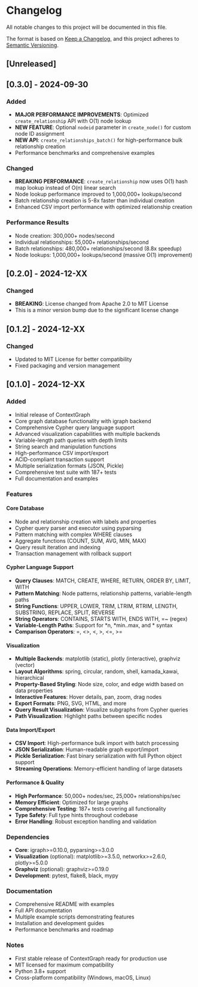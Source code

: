 # Changelog

All notable changes to this project will be documented in this file.

The format is based on [Keep a Changelog](https://keepachangelog.com/en/1.0.0/),
and this project adheres to [Semantic Versioning](https://semver.org/spec/v2.0.0.html).

## [Unreleased]

## [0.3.0] - 2024-09-30

### Added
- **MAJOR PERFORMANCE IMPROVEMENTS**: Optimized `create_relationship` API with O(1) node lookup
- **NEW FEATURE**: Optional `nodeid` parameter in `create_node()` for custom node ID assignment
- **NEW API**: `create_relationships_batch()` for high-performance bulk relationship creation
- Performance benchmarks and comprehensive examples

### Changed
- **BREAKING PERFORMANCE**: `create_relationship` now uses O(1) hash map lookup instead of O(n) linear search
- Node lookup performance improved to 1,000,000+ lookups/second
- Batch relationship creation is 5-8x faster than individual creation
- Enhanced CSV import performance with optimized relationship creation

### Performance Results
- Node creation: 300,000+ nodes/second
- Individual relationships: 55,000+ relationships/second  
- Batch relationships: 480,000+ relationships/second (8.8x speedup)
- Node lookups: 1,000,000+ lookups/second (massive O(1) improvement)

## [0.2.0] - 2024-12-XX

### Changed
- **BREAKING**: License changed from Apache 2.0 to MIT License
- This is a minor version bump due to the significant license change

## [0.1.2] - 2024-12-XX

### Changed
- Updated to MIT License for better compatibility
- Fixed packaging and version management

## [0.1.0] - 2024-12-XX

### Added
- Initial release of ContextGraph
- Core graph database functionality with igraph backend
- Comprehensive Cypher query language support
- Advanced visualization capabilities with multiple backends
- Variable-length path queries with depth limits
- String search and manipulation functions
- High-performance CSV import/export
- ACID-compliant transaction support
- Multiple serialization formats (JSON, Pickle)
- Comprehensive test suite with 187+ tests
- Full documentation and examples

### Features
#### Core Database
- Node and relationship creation with labels and properties
- Cypher query parser and executor using pyparsing
- Pattern matching with complex WHERE clauses
- Aggregate functions (COUNT, SUM, AVG, MIN, MAX)
- Query result iteration and indexing
- Transaction management with rollback support

#### Cypher Language Support
- **Query Clauses**: MATCH, CREATE, WHERE, RETURN, ORDER BY, LIMIT, WITH
- **Pattern Matching**: Node patterns, relationship patterns, variable-length paths
- **String Functions**: UPPER, LOWER, TRIM, LTRIM, RTRIM, LENGTH, SUBSTRING, REPLACE, SPLIT, REVERSE
- **String Operators**: CONTAINS, STARTS WITH, ENDS WITH, =~ (regex)
- **Variable-Length Paths**: Support for *n, *min..max, and * syntax
- **Comparison Operators**: =, <>, <, >, <=, >=

#### Visualization
- **Multiple Backends**: matplotlib (static), plotly (interactive), graphviz (vector)
- **Layout Algorithms**: spring, circular, random, shell, kamada_kawai, hierarchical
- **Property-Based Styling**: Node size, color, and edge width based on data properties
- **Interactive Features**: Hover details, pan, zoom, drag nodes
- **Export Formats**: PNG, SVG, HTML, and more
- **Query Result Visualization**: Visualize subgraphs from Cypher queries
- **Path Visualization**: Highlight paths between specific nodes

#### Data Import/Export
- **CSV Import**: High-performance bulk import with batch processing
- **JSON Serialization**: Human-readable graph export/import
- **Pickle Serialization**: Fast binary serialization with full Python object support
- **Streaming Operations**: Memory-efficient handling of large datasets

#### Performance & Quality
- **High Performance**: 50,000+ nodes/sec, 25,000+ relationships/sec
- **Memory Efficient**: Optimized for large graphs
- **Comprehensive Testing**: 187+ tests covering all functionality
- **Type Safety**: Full type hints throughout codebase
- **Error Handling**: Robust exception handling and validation

### Dependencies
- **Core**: igraph>=0.10.0, pyparsing>=3.0.0
- **Visualization** (optional): matplotlib>=3.5.0, networkx>=2.6.0, plotly>=5.0.0
- **Graphviz** (optional): graphviz>=0.19.0
- **Development**: pytest, flake8, black, mypy

### Documentation
- Comprehensive README with examples
- Full API documentation
- Multiple example scripts demonstrating features
- Installation and development guides
- Performance benchmarks and roadmap

### Notes
- First stable release of ContextGraph ready for production use
- MIT licensed for maximum compatibility
- Python 3.8+ support
- Cross-platform compatibility (Windows, macOS, Linux)

